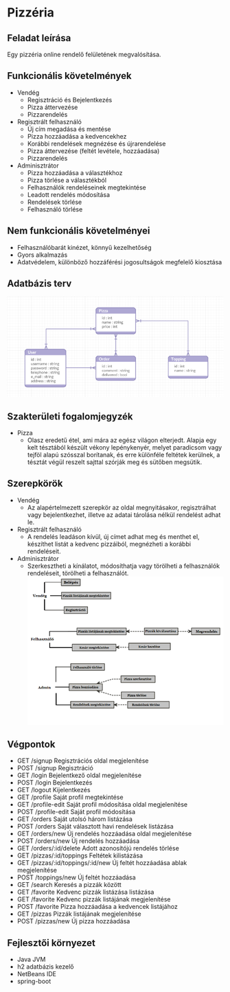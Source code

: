 # Pizzéria
## Feladat leírása
Egy pizzéria online rendelő felületének megvalósítása.
## Funkcionális követelmények
* Vendég
  * Regisztráció és Bejelentkezés
  * Pizza áttervezése
  * Pizzarendelés
* Regisztrált felhasználó
  * Új cím megadása és mentése
  * Pizza hozzáadása a kedvencekhez
  * Korábbi rendelések megnézése és újrarendelése
  * Pizza áttervezése (feltét levétele, hozzáadása)
  * Pizzarendelés
* Adminisztrátor
  * Pizza hozzáadása a választékhoz
  * Pizza törlése a választékból
  * Felhasználók rendeléseinek megtekintése
  * Leadott rendelés módosítása
  * Rendelések törlése
  * Felhasználó törlése
## Nem funkcionális követelményei
* Felhasználóbarát kinézet, könnyű kezelhetőség
* Gyors alkalmazás
* Adatvédelem, különböző hozzáférési jogosultságok megfelelő kiosztása
## Adatbázis terv
![database_diagram](database_diagram.PNG)
## Szakterületi fogalomjegyzék
* Pizza
  * Olasz eredetű étel, ami mára az egész világon elterjedt. Alapja egy kelt tésztából készült vékony lepénykenyér, melyet paradicsom vagy tejföl alapú szósszal borítanak, és erre különféle feltétek kerülnek, a tésztát végül reszelt sajttal szórják meg és sütőben megsütik.
## Szerepkörök
* Vendég
  * Az alapértelmezett szerepkör az oldal megnyitásakor, regisztrálhat vagy bejelentkezhet, illetve az adatai tárolása nélkül rendelést adhat le.
* Regisztrált felhasználó
  * A rendelés leadáson kívül, új címet adhat meg és menthet el, készíthet listát a kedvenc pizzáiból, megnézheti a korábbi rendeléseit. 
* Adminisztrátor
  * Szerkesztheti a kínálatot, módosíthatja vagy törölheti a felhasználók rendeléseit, törölheti a felhasználót.
  ![usecase diagram](pizza-usecasedia.png)
## Végpontok
* GET	/signup	Regisztrációs oldal megjelenítése
* POST /signup	Regisztráció
* GET	/login	Bejelentkező oldal megjelenítése
* POST	/login	Bejelentkezés
* GET	/logout	Kijelentkezés
* GET	/profile	Saját profil megtekintése
* GET	/profile-edit	Saját profil módosítása oldal megjelenítése
* POST	/profile-edit	Saját profil módosítása
* GET	/orders	Saját utolsó három listázása
* POST /orders	Saját választott havi rendelések listázása
* GET	/orders/new	Új rendelés hozzáadása oldal megjelenítése
* POST /orders/new	Új rendelés hozzáadása
* GET /orders/:id/delete Adott azonosítójú rendelés törlése
* GET	/pizzas/:id/toppings Feltétek kilistázása
* GET /pizzas/:id/toppings/:id/new Új feltét hozzáadása ablak megjelenítése
* POST /toppings/new Új feltét hozzáadása
* GET	/search	Keresés a pizzák között
* GET	/favorite	Kedvenc pizzák listázása listázása
* GET /favorite Kedvenc pizzák listájának megjelenítése
* POST /favorite Pizza hozzáadása a kedvencek listájához
* GET /pizzas Pizzák listájának megjelenítése
* POST /pizzas/new Új pizza hozzáadása
## Fejlesztői környezet
* Java JVM
* h2 adatbázis kezelő
* NetBeans IDE
* spring-boot
